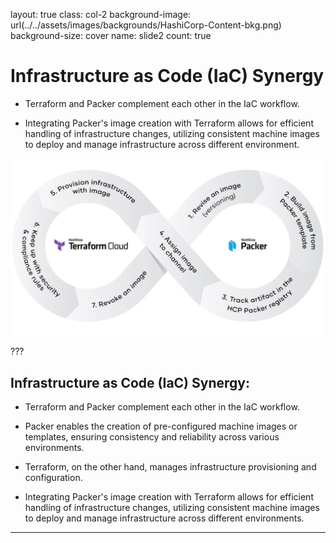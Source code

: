 layout: true
class: col-2
background-image: url(../../assets/images/backgrounds/HashiCorp-Content-bkg.png)
background-size: cover
name: slide2
count: true

# Infrastructure as Code (IaC) Synergy

- Terraform and Packer complement each other in the IaC workflow.

- Integrating Packer's image creation with Terraform allows for efficient handling of infrastructure changes, utilizing consistent machine images to deploy and manage infrastructure across different environment.

![scale:10%](./assets/images/packer_terraform_pipeline.png)

???
## Infrastructure as Code (IaC) Synergy: 

- Terraform and Packer complement each other in the IaC workflow. 

- Packer enables the creation of pre-configured machine images or templates, ensuring consistency and reliability across various environments.

- Terraform, on the other hand, manages infrastructure provisioning and configuration.

- Integrating Packer's image creation with Terraform allows for efficient handling of infrastructure changes, utilizing consistent machine images to deploy and manage infrastructure across different environments.

---
